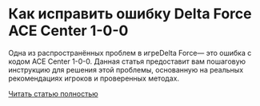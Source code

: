 # Как исправить ошибку Delta Force ACE Center 1-0-0



Одна из распространённых проблем в игреDelta Force— это ошибка с кодом ACE Center 1-0-0. Данная статья предоставит вам пошаговую инструкцию для решения этой проблемы, основанную на реальных рекомендациях игроков и проверенных методах.

[Читать статью полностью](https://xyberbara.com/gaming/delta-force-ace-center-1-0-0/)

